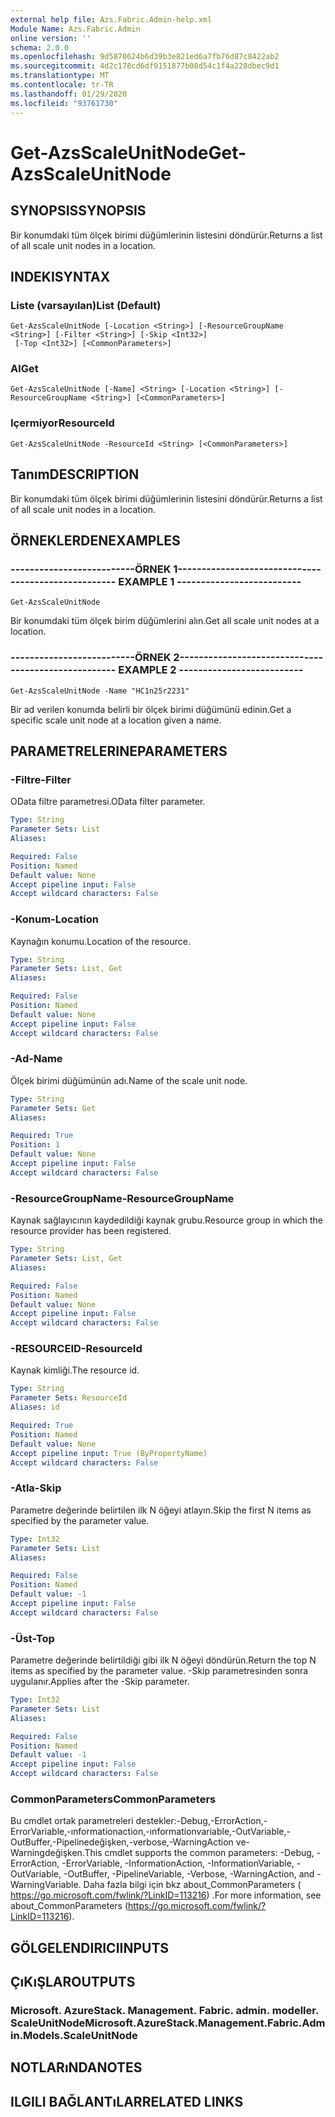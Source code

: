 ```yaml
---
external help file: Azs.Fabric.Admin-help.xml
Module Name: Azs.Fabric.Admin
online version: ''
schema: 2.0.0
ms.openlocfilehash: 9d5870624b6d39b3e821ed6a7fb76d87c8422ab2
ms.sourcegitcommit: 4d2c178cd6df9151877b08d54c1f4a228dbec9d1
ms.translationtype: MT
ms.contentlocale: tr-TR
ms.lasthandoff: 01/29/2020
ms.locfileid: "93761730"
---
```

# <span data-ttu-id="97683-101">Get-AzsScaleUnitNode</span><span class="sxs-lookup"><span data-stu-id="97683-101">Get-AzsScaleUnitNode</span></span>

## <span data-ttu-id="97683-102">SYNOPSIS</span><span class="sxs-lookup"><span data-stu-id="97683-102">SYNOPSIS</span></span>
<span data-ttu-id="97683-103">Bir konumdaki tüm ölçek birimi düğümlerinin listesini döndürür.</span><span class="sxs-lookup"><span data-stu-id="97683-103">Returns a list of all scale unit nodes in a location.</span></span>

## <span data-ttu-id="97683-104">INDEKI</span><span class="sxs-lookup"><span data-stu-id="97683-104">SYNTAX</span></span>

### <span data-ttu-id="97683-105">Liste (varsayılan)</span><span class="sxs-lookup"><span data-stu-id="97683-105">List (Default)</span></span>
```
Get-AzsScaleUnitNode [-Location <String>] [-ResourceGroupName <String>] [-Filter <String>] [-Skip <Int32>]
 [-Top <Int32>] [<CommonParameters>]
```

### <span data-ttu-id="97683-106">Al</span><span class="sxs-lookup"><span data-stu-id="97683-106">Get</span></span>
```
Get-AzsScaleUnitNode [-Name] <String> [-Location <String>] [-ResourceGroupName <String>] [<CommonParameters>]
```

### <span data-ttu-id="97683-107">Içermiyor</span><span class="sxs-lookup"><span data-stu-id="97683-107">ResourceId</span></span>
```
Get-AzsScaleUnitNode -ResourceId <String> [<CommonParameters>]
```

## <span data-ttu-id="97683-108">Tanım</span><span class="sxs-lookup"><span data-stu-id="97683-108">DESCRIPTION</span></span>
<span data-ttu-id="97683-109">Bir konumdaki tüm ölçek birimi düğümlerinin listesini döndürür.</span><span class="sxs-lookup"><span data-stu-id="97683-109">Returns a list of all scale unit nodes in a location.</span></span>

## <span data-ttu-id="97683-110">ÖRNEKLERDEN</span><span class="sxs-lookup"><span data-stu-id="97683-110">EXAMPLES</span></span>

### <span data-ttu-id="97683-111">--------------------------ÖRNEK 1--------------------------</span><span class="sxs-lookup"><span data-stu-id="97683-111">-------------------------- EXAMPLE 1 --------------------------</span></span>
```
Get-AzsScaleUnitNode
```

<span data-ttu-id="97683-112">Bir konumdaki tüm ölçek birim düğümlerini alın.</span><span class="sxs-lookup"><span data-stu-id="97683-112">Get all scale unit nodes at a location.</span></span>

### <span data-ttu-id="97683-113">--------------------------ÖRNEK 2--------------------------</span><span class="sxs-lookup"><span data-stu-id="97683-113">-------------------------- EXAMPLE 2 --------------------------</span></span>
```
Get-AzsScaleUnitNode -Name "HC1n25r2231"
```

<span data-ttu-id="97683-114">Bir ad verilen konumda belirli bir ölçek birimi düğümünü edinin.</span><span class="sxs-lookup"><span data-stu-id="97683-114">Get a specific scale unit node at a location given a name.</span></span>

## <span data-ttu-id="97683-115">PARAMETRELERINE</span><span class="sxs-lookup"><span data-stu-id="97683-115">PARAMETERS</span></span>

### <span data-ttu-id="97683-116">-Filtre</span><span class="sxs-lookup"><span data-stu-id="97683-116">-Filter</span></span>
<span data-ttu-id="97683-117">OData filtre parametresi.</span><span class="sxs-lookup"><span data-stu-id="97683-117">OData filter parameter.</span></span>

```yaml
Type: String
Parameter Sets: List
Aliases: 

Required: False
Position: Named
Default value: None
Accept pipeline input: False
Accept wildcard characters: False
```

### <span data-ttu-id="97683-118">-Konum</span><span class="sxs-lookup"><span data-stu-id="97683-118">-Location</span></span>
<span data-ttu-id="97683-119">Kaynağın konumu.</span><span class="sxs-lookup"><span data-stu-id="97683-119">Location of the resource.</span></span>

```yaml
Type: String
Parameter Sets: List, Get
Aliases: 

Required: False
Position: Named
Default value: None
Accept pipeline input: False
Accept wildcard characters: False
```

### <span data-ttu-id="97683-120">-Ad</span><span class="sxs-lookup"><span data-stu-id="97683-120">-Name</span></span>
<span data-ttu-id="97683-121">Ölçek birimi düğümünün adı.</span><span class="sxs-lookup"><span data-stu-id="97683-121">Name of the scale unit node.</span></span>

```yaml
Type: String
Parameter Sets: Get
Aliases: 

Required: True
Position: 1
Default value: None
Accept pipeline input: False
Accept wildcard characters: False
```

### <span data-ttu-id="97683-122">-ResourceGroupName</span><span class="sxs-lookup"><span data-stu-id="97683-122">-ResourceGroupName</span></span>
<span data-ttu-id="97683-123">Kaynak sağlayıcının kaydedildiği kaynak grubu.</span><span class="sxs-lookup"><span data-stu-id="97683-123">Resource group in which the resource provider has been registered.</span></span>

```yaml
Type: String
Parameter Sets: List, Get
Aliases: 

Required: False
Position: Named
Default value: None
Accept pipeline input: False
Accept wildcard characters: False
```

### <span data-ttu-id="97683-124">-RESOURCEID</span><span class="sxs-lookup"><span data-stu-id="97683-124">-ResourceId</span></span>
<span data-ttu-id="97683-125">Kaynak kimliği.</span><span class="sxs-lookup"><span data-stu-id="97683-125">The resource id.</span></span>

```yaml
Type: String
Parameter Sets: ResourceId
Aliases: id

Required: True
Position: Named
Default value: None
Accept pipeline input: True (ByPropertyName)
Accept wildcard characters: False
```

### <span data-ttu-id="97683-126">-Atla</span><span class="sxs-lookup"><span data-stu-id="97683-126">-Skip</span></span>
<span data-ttu-id="97683-127">Parametre değerinde belirtilen ilk N öğeyi atlayın.</span><span class="sxs-lookup"><span data-stu-id="97683-127">Skip the first N items as specified by the parameter value.</span></span>

```yaml
Type: Int32
Parameter Sets: List
Aliases: 

Required: False
Position: Named
Default value: -1
Accept pipeline input: False
Accept wildcard characters: False
```

### <span data-ttu-id="97683-128">-Üst</span><span class="sxs-lookup"><span data-stu-id="97683-128">-Top</span></span>
<span data-ttu-id="97683-129">Parametre değerinde belirtildiği gibi ilk N öğeyi döndürün.</span><span class="sxs-lookup"><span data-stu-id="97683-129">Return the top N items as specified by the parameter value.</span></span>
<span data-ttu-id="97683-130">-Skip parametresinden sonra uygulanır.</span><span class="sxs-lookup"><span data-stu-id="97683-130">Applies after the -Skip parameter.</span></span>

```yaml
Type: Int32
Parameter Sets: List
Aliases: 

Required: False
Position: Named
Default value: -1
Accept pipeline input: False
Accept wildcard characters: False
```

### <span data-ttu-id="97683-131">CommonParameters</span><span class="sxs-lookup"><span data-stu-id="97683-131">CommonParameters</span></span>
<span data-ttu-id="97683-132">Bu cmdlet ortak parametreleri destekler:-Debug,-ErrorAction,-ErrorVariable,-ınformationaction,-ınformationvariable,-OutVariable,-OutBuffer,-Pipelinedeğişken,-verbose,-WarningAction ve-Warningdeğişken.</span><span class="sxs-lookup"><span data-stu-id="97683-132">This cmdlet supports the common parameters: -Debug, -ErrorAction, -ErrorVariable, -InformationAction, -InformationVariable, -OutVariable, -OutBuffer, -PipelineVariable, -Verbose, -WarningAction, and -WarningVariable.</span></span> <span data-ttu-id="97683-133">Daha fazla bilgi için bkz about_CommonParameters ( https://go.microsoft.com/fwlink/?LinkID=113216) .</span><span class="sxs-lookup"><span data-stu-id="97683-133">For more information, see about_CommonParameters (https://go.microsoft.com/fwlink/?LinkID=113216).</span></span>

## <span data-ttu-id="97683-134">GÖLGELENDIRICI</span><span class="sxs-lookup"><span data-stu-id="97683-134">INPUTS</span></span>

## <span data-ttu-id="97683-135">ÇıKıŞLAR</span><span class="sxs-lookup"><span data-stu-id="97683-135">OUTPUTS</span></span>

### <span data-ttu-id="97683-136">Microsoft. AzureStack. Management. Fabric. admin. modeller. ScaleUnitNode</span><span class="sxs-lookup"><span data-stu-id="97683-136">Microsoft.AzureStack.Management.Fabric.Admin.Models.ScaleUnitNode</span></span>

## <span data-ttu-id="97683-137">NOTLARıNDA</span><span class="sxs-lookup"><span data-stu-id="97683-137">NOTES</span></span>

## <span data-ttu-id="97683-138">ILGILI BAĞLANTıLAR</span><span class="sxs-lookup"><span data-stu-id="97683-138">RELATED LINKS</span></span>

